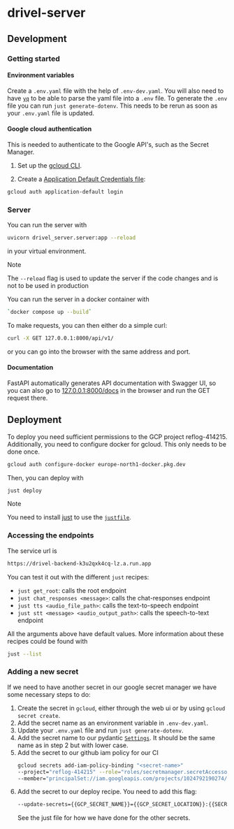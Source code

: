 # drivel-server

## Development

### Getting started

#### Environment variables

Create a `.env.yaml` file with the help of `.env-dev.yaml`. You will also need
to have [`yq`](https://github.com/mikefarah/yq) to be able to parse the yaml
file into a `.env` file. To generate the `.env` file you can run `just
generate-dotenv`. This needs to be rerun as soon as your `.env.yaml` file is
updated.

#### Google cloud authentication

This is needed to authenticate to the Google API's, such as the Secret Manager.

1. Set up the [gcloud CLI](https://cloud.google.com/sdk/docs/install).

2. Create a [Application Default Credentials file](https://cloud.google.com/docs/authentication/provide-credentials-adc#google-idp):

```bash
gcloud auth application-default login
```

### Server

You can run the server with

```bash
uvicorn drivel_server.server:app --reload
```

in your virtual environment.

> [!NOTE]
> The `--reload` flag is used to update the server if the code changes
> and is not to be used in production

You can run the server in a docker container with

```bash
`docker compose up --build`
```

To make requests, you can then either do a simple curl:

```bash
curl -X GET 127.0.0.1:8000/api/v1/
```

or you can go into the browser with the same address and port.

#### Documentation

FastAPI automatically generates API documentation with Swagger UI, so you can
also go to [127.0.0.1:8000/docs](http://127.0.0.1:8000/docs) in the browser and run
the GET request there.

## Deployment

To deploy you need sufficient permissions to the GCP project reflog-414215.
Additionally, you need to configure docker for gcloud. This only needs to be done once.

```bash
gcloud auth configure-docker europe-north1-docker.pkg.dev
```

Then, you can deploy with

```bash
just deploy
```

> [!NOTE]
> You need to install
> [just](https://github.com/casey/just?tab=readme-ov-file#installation) to use
> the [`justfile`](/justfile).


### Accessing the endpoints

The service url is

```bash
https://drivel-backend-k3u2qxk4cq-lz.a.run.app
```

You can test it out with the different `just` recipes:

- `just get_root`: calls the root endpoint
- `just chat_responses <message>`: calls the chat-responses endpoint
- `just tts <audio_file_path>`: calls the text-to-speech endpoint
- `just stt <message> <audio_output_path>`: calls the speech-to-text endpoint

All the arguments above have default values. More information about these
recipes could be found with

```bash
just --list
```

### Adding a new secret

If we need to have another secret in our google secret manager we have some
necessary steps to do:

1. Create the secret in `gcloud`, either through the web ui or by using `gcloud
   secret create`.
2. Add the secret name as an environment variable in `.env-dev.yaml`.
3. Update your `.env.yaml` file and run `just generate-dotenv`.
4. Add the secret name to our pydantic
   [`Settings`](https://github.com/joellidin/drivel-server/blob/main/drivel_server/core/config.py).
   It should be the same name as in step 2 but with lower case.
5. Add the secret to our github iam policy for our CI
   ```bash
   gcloud secrets add-iam-policy-binding "<secret-name>"
   --project="reflog-414215" --role="roles/secretmanager.secretAccessor"
   --member="principalSet://iam.googleapis.com/projects/1024792190274/locations/global/workloadIdentityPools/github/attribute.repository/joellidin/drivel-server"
   ```
6. Add the secret to our deploy recipe. You need to add this flag:
   ```bash
   --update-secrets={{GCP_SECRET_NAME}}={{GCP_SECRET_LOCATION}}:{{SECRET_VERSION}}
   ```
   See the just file for how we have done for the other secrets.
